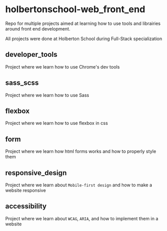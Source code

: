 # holbertonschool-web_front_end
Repo for multiple projects aimed at learning how to use tools and librairies around front end development.

All projects were done at Holberton School during Full-Stack specialization

## developer_tools
Project where we learn how to use Chrome's dev tools

## sass_scss
Project where we learn how to use Sass

## flexbox
Project where we learn how to use flexbox in css

## form
Project where we learn how html forms works and how to properly style them

## responsive_design
Project where we learn about `Mobile-first design` and how to make a website responsive

## accessibility
Project where we learn about `WCAG`, `ARIA`, and how to implement them in a website
